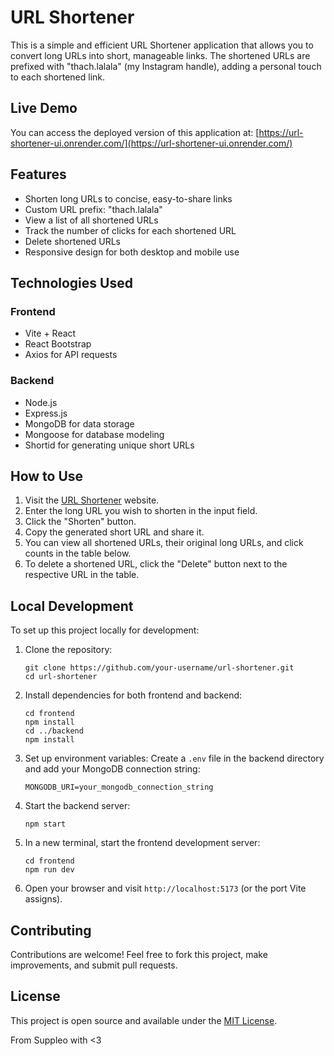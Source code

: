 # URL Shortener

This is a simple and efficient URL Shortener application that allows you to convert long URLs into short, manageable links. The shortened URLs are prefixed with "thach.lalala" (my Instagram handle), adding a personal touch to each shortened link.

## Live Demo

You can access the deployed version of this application at:
[https://url-shortener-ui.onrender.com/](https://url-shortener-ui.onrender.com/)

## Features

- Shorten long URLs to concise, easy-to-share links
- Custom URL prefix: "thach.lalala"
- View a list of all shortened URLs
- Track the number of clicks for each shortened URL
- Delete shortened URLs
- Responsive design for both desktop and mobile use

## Technologies Used

### Frontend

- Vite + React
- React Bootstrap
- Axios for API requests

### Backend

- Node.js
- Express.js
- MongoDB for data storage
- Mongoose for database modeling
- Shortid for generating unique short URLs

## How to Use

1. Visit the [URL Shortener](https://url-shortener-ui.onrender.com/) website.
2. Enter the long URL you wish to shorten in the input field.
3. Click the "Shorten" button.
4. Copy the generated short URL and share it.
5. You can view all shortened URLs, their original long URLs, and click counts in the table below.
6. To delete a shortened URL, click the "Delete" button next to the respective URL in the table.

## Local Development

To set up this project locally for development:

1. Clone the repository:

   ```
   git clone https://github.com/your-username/url-shortener.git
   cd url-shortener
   ```

2. Install dependencies for both frontend and backend:

   ```
   cd frontend
   npm install
   cd ../backend
   npm install
   ```

3. Set up environment variables:
   Create a `.env` file in the backend directory and add your MongoDB connection string:

   ```
   MONGODB_URI=your_mongodb_connection_string
   ```

4. Start the backend server:

   ```
   npm start
   ```

5. In a new terminal, start the frontend development server:

   ```
   cd frontend
   npm run dev
   ```

6. Open your browser and visit `http://localhost:5173` (or the port Vite assigns).

## Contributing

Contributions are welcome! Feel free to fork this project, make improvements, and submit pull requests.

## License

This project is open source and available under the [MIT License](LICENSE).

From Suppleo with <3
